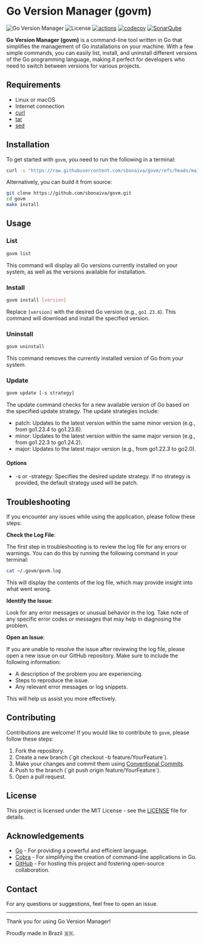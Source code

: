 # Go Version Manager (govm)

![Go Version Manager](https://img.shields.io/badge/version-0.0.3-blue.svg)
![License](https://img.shields.io/badge/License-Apache%202.0-blue.svg)
[![actions](https://github.com/sbonaiva/govm/actions/workflows/ci.yml/badge.svg?branch=main)](https://github.com/sbonaiva/govm/actions/workflows/ci.yml)
[![codecov](https://codecov.io/github/sbonaiva/govm/graph/badge.svg?token=PAY9KKW5S6)](https://codecov.io/github/sbonaiva/govm)
[![SonarQube](https://sonarcloud.io/api/project_badges/measure?project=sbonaiva_govm&metric=alert_status)](https://sonarcloud.io/summary/new_code?id=sbonaiva_govm)

**Go Version Manager (govm)** is a command-line tool written in Go that simplifies the management of Go installations on your machine. 
With a few simple commands, you can easily list, install, and uninstall different versions of the Go programming language, making it perfect for developers who need to switch between versions for various projects.

## Requirements

- Linux or macOS
- Internet connection
- [curl](https://curl.se/)
- [tar](https://www.gnu.org/software/tar/)
- [sed](https://www.gnu.org/software/sed/)

## Installation

To get started with `govm`, you need to run the following in a terminal:

```bash
curl -s "https://raw.githubusercontent.com/sbonaiva/govm/refs/heads/main/scripts/install.sh" | bash
```

Alternatively, you can build it from source:

```bash
git clone https://github.com/sbonaiva/govm.git
cd govm
make install
```

## Usage

### List

```bash
govm list
```

This command will display all Go versions currently installed on your system, as well as the versions available for installation.

### Install

```bash
govm install [version]
```

Replace `[version]` with the desired Go version (e.g., `go1.23.6`). This command will download and install the specified version.

### Uninstall

```bash
govm uninstall
```

This command removes the currently installed version of Go from your system.

### Update

```bash
govm update [-s strategy]
```

The update command checks for a new available version of Go based on the specified update strategy. 
The update strategies include:

- patch: Updates to the latest version within the same minor version (e.g., from go1.23.4 to go1.23.6).
- minor: Updates to the latest version within the same major version (e.g., from go1.22.3 to go1.24.2).
- major: Updates to the latest major version (e.g., from go1.22.3 to go2.0).

#### Options
- -s or -strategy: Specifies the desired update strategy. If no strategy is provided, the default strategy used will be patch.

## Troubleshooting
If you encounter any issues while using the application, please follow these steps:

**Check the Log File**: 

The first step in troubleshooting is to review the log file for any errors or warnings. You can do this by running the following command in your terminal:

```bash
cat ~/.govm/govm.log
```

This will display the contents of the log file, which may provide insight into what went wrong.

**Identify the Issue**: 

Look for any error messages or unusual behavior in the log. Take note of any specific error codes or messages that may help in diagnosing the problem.

**Open an Issue**: 

If you are unable to resolve the issue after reviewing the log file, please open a new issue on our GitHub repository. Make sure to include the following information:
   - A description of the problem you are experiencing.
   - Steps to reproduce the issue.
   - Any relevant error messages or log snippets.

This will help us assist you more effectively.

## Contributing

Contributions are welcome! If you would like to contribute to `govm`, please follow these steps:

1. Fork the repository.
2. Create a new branch (\`git checkout -b feature/YourFeature\`).
3. Make your changes and commit them using [Conventional Commits](https://www.conventionalcommits.org/).
4. Push to the branch (\`git push origin feature/YourFeature\`).
5. Open a pull request.

## License

This project is licensed under the MIT License - see the [LICENSE](LICENSE) file for details.

## Acknowledgements

- [Go](https://golang.org) - For providing a powerful and efficient language.
- [Cobra](https://github.com/spf13/cobra) - For simplifying the creation of command-line applications in Go.
- [GitHub](https://github.com) - For hosting this project and fostering open-source collaboration.

## Contact

For any questions or suggestions, feel free to open an issue.

---

Thank you for using Go Version Manager! 

Proudly made in Brazil 🇧🇷.
